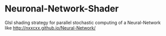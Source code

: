 # Neuronal-Network-Shader
Glsl shading strategy for parallel stochastic computing of a Neural-Network like http://nxxcxx.github.io/Neural-Network/
